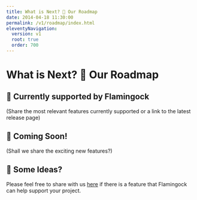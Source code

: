 ```yaml
---
title: What is Next? 🚀 Our Roadmap  
date: 2014-04-18 11:30:00 
permalink: /v1/roadmap/index.html
eleventyNavigation:
  version: v1
  root: true
  order: 700
---
```

<h1 class="title">What is Next? 🚀 Our Roadmap</h1>


## 💪 Currently supported by Flamingock

(Share the most relevant features currently supported or a link to the latest release page)

## 🤖 Coming Soon!

(Shall we share the exciting new features?)

## 🧠 Some Ideas?

Please feel free to share with us [here](mailto:support@mongock.io) if there is a feature that Flamingock can help support your project. 